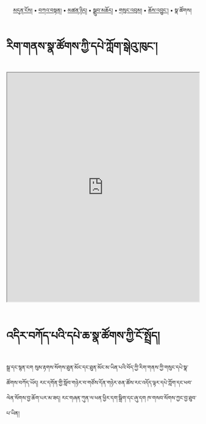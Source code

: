 <p align="center">
  <a href="https://bdrc-reader.github.io/mugey-gonpa/">མདུན་ངོས།</a> • <a href="https://bdrc-reader.github.io/mugey-gonpa/katan">བཀའ་བསྟན།</a> • 
  <a href="https://bdrc-reader.github.io/mugey-gonpa/tsannyid">མཚན་ཉིད།</a> •
  <a href="https://bdrc-reader.github.io/mugey-gonpa/drubchod">སྒྲུབ་མཆོད།</a> • 
<a href="https://bdrc-reader.github.io/mugey-gonpa/sungbum">གསུང་འབུམ།</a> • <a href="https://bdrc-reader.github.io/mugey-gonpa/chojung">ཆོས་འབྱུང་།</a> • <span>སྣ་ཚོགས།</span></p>


# རིག་གནས་སྣ་ཚོགས་ཀྱི་དཔེ་ཀློག་སྒེའུ་ཁུང་།

<iframe src="https://library.bdrc.io/scripts/embed-iframe.html?work=bdr:W1ERI0027006&origin=website.com" width="100%" height="600"></iframe>

<br>
<br>

# འདིར་བཀོད་པའི་དཔེ་ཆ་སྣ་ཚོགས་ཀྱི་ངོ་སྤྲོད།

སྒྲ་དང་སྙན་ངག སུམ་རྟགས་སོགས་ཐུན་མོང་དང་ཐུན་མོང་མ་ཡིན་པའི་བོད་ཀྱི་རིག་གནས་ཀྱི་གསུང་དཔེ་སྣ་ཚོགས་བཀོད་ཡོད། རང་དགོན་གྱི་སློབ་གཉེར་བ་གཙོས་དོན་གཉེར་ཅན་ཚོས་རང་འདོད་ལྟར་དཔེ་ཀློག་དང་ཕབ་ལེན་སོགས་བྱ་ཆོག་པར་མ་ཟད། རང་གཞན་ཀུན་ལ་ཕན་ཕྱིར་དག་སྒྲིག་དང་ཞུ་དག ཁ་གསབ་སོགས་ཀྱང་བྱ་ཐུབ་པ་ཡིན།
